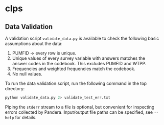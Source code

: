 # clps

## Data Validation
A validation script `validate_data.py` is available to check the following
basic assumptions about the data:
1) PUMFID -> every row is unique.
2) Unique values of every survey variable with answers matches the answer
    codes in the codebook. This excludes PUMFID and WTPP.
3) Frequencies and weighted frequencies match the codebook.
4) No null values.

To run the data validation script,
 run the following command in the top directory:

```python
python validate_data.py 2> validate_test_err.txt
```
Piping the `stderr` stream to a file is optional, but convenient for inspecting
errors collected by Pandera.
Input/output file paths can be specified, see `--help` for details.
